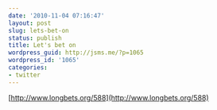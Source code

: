 ```yaml
---
date: '2010-11-04 07:16:47'
layout: post
slug: lets-bet-on
status: publish
title: Let's bet on
wordpress_guid: http://jsms.me/?p=1065
wordpress_id: '1065'
categories:
- twitter
---
```


[http://www.longbets.org/588](http://www.longbets.org/588)

